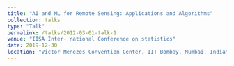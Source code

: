 ```yaml
---
title: "AI and ML for Remote Sensing: Applications and Algorithms"
collection: talks
type: "Talk"
permalink: /talks/2012-03-01-talk-1
venue: "IISA Inter- national Conference on statistics"
date: 2019-12-30
location: "Victor Menezes Convention Center, IIT Bombay, Mumbai, India"
---
```


